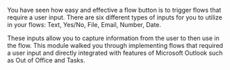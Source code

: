 You have seen how easy and effective a flow button is to trigger flows
that require a user input. There are six different types of inputs for
you to utilize in your flows: Text, Yes/No, File, Email, Number, Date.

These inputs allow you to capture information from the user to then use
in the flow. This module walked you through implementing flows that
required a user input and directly integrated with features of Microsoft
Outlook such as Out of Office and Tasks.